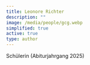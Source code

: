 ```yaml
---
title: Leonore Richter
description: ""
image: /media/people/gcg.webp
simplified: true
active: true
type: author
---
```

Schülerin (Abiturjahrgang 2025)
